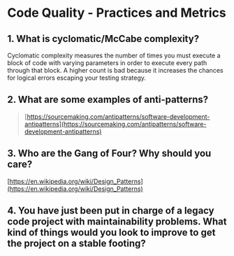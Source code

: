 # Code Quality - Practices and Metrics

## 1. What is cyclomatic/McCabe complexity?

Cyclomatic complexity measures the number of times you must execute a block of code with varying parameters in order to execute every path through that block. A higher count is bad because it increases the chances for logical errors escaping your testing strategy.

## 2. What are some examples of anti-patterns?

> [https://sourcemaking.com/antipatterns/software-development-antipatterns](https://sourcemaking.com/antipatterns/software-development-antipatterns)

## 3. Who are the Gang of Four? Why should you care?

[https://en.wikipedia.org/wiki/Design_Patterns](https://en.wikipedia.org/wiki/Design_Patterns)

## 4. You have just been put in charge of a legacy code project with maintainability problems. What kind of things would you look to improve to get the project on a stable footing?
